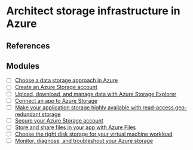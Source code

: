 # Architect storage infrastructure in Azure

## References

## Modules

- [ ] [Choose a data storage approach in Azure](https://docs.microsoft.com/en-us/learn/modules/choose-storage-approach-in-azure/)
- [ ] [Create an Azure Storage account](https://docs.microsoft.com/en-us/learn/modules/create-azure-storage-account/)
- [ ] [Upload, download, and manage data with Azure Storage Explorer](https://docs.microsoft.com/en-us/learn/modules/upload-download-and-manage-data-with-azure-storage-explorer/)
- [ ] [Connect an app to Azure Storage](https://docs.microsoft.com/en-us/learn/modules/connect-an-app-to-azure-storage/)
- [ ] [Make your application storage highly available with read-access geo-redundant storage](https://docs.microsoft.com/en-us/learn/modules/ha-application-storage-with-grs/)
- [ ] [Secure your Azure Storage account](https://docs.microsoft.com/en-us/learn/modules/secure-azure-storage-account/)
- [ ] [Store and share files in your app with Azure Files](https://docs.microsoft.com/en-us/learn/modules/store-and-share-with-azure-files/)
- [ ] [Choose the right disk storage for your virtual machine workload](https://docs.microsoft.com/en-us/learn/modules/choose-the-right-disk-storage-for-vm-workload/)
- [ ] [Monitor, diagnose, and troubleshoot your Azure storage](https://docs.microsoft.com/en-us/learn/modules/monitor-diagnose-and-troubleshoot-azure-storage/)
